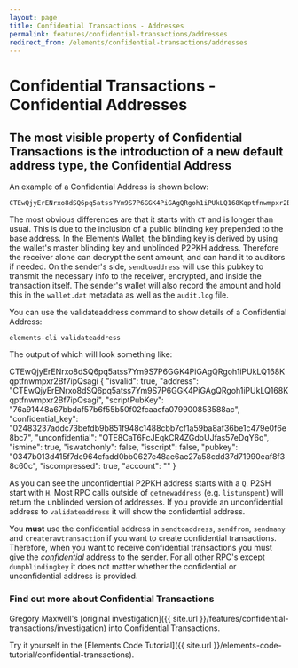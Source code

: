 ```yaml
---
layout: page
title: Confidential Transactions - Addresses
permalink: features/confidential-transactions/addresses
redirect_from: /elements/confidential-transactions/addresses
---
```


# Confidential Transactions - Confidential Addresses

## The most visible property of Confidential Transactions is the introduction of a new default address type, the Confidential Address

An example of a Confidential Address is shown below:

~~~~
CTEwQjyErENrxo8dSQ6pq5atss7Ym9S7P6GGK4PiGAgQRgoh1iPUkLQ168Kqptfnwmpxr2Bf7ipQsagi
~~~~

The most obvious differences are that it starts with ``CT`` and is longer than usual. This is due to the inclusion of a public blinding key prepended to the base address. In the Elements Wallet, the blinding key is derived by using the wallet's master blinding key and unblinded P2PKH address. Therefore the receiver alone can decrypt the sent amount, and can hand it to auditors if needed. On the sender's side, ``sendtoaddress`` will use this pubkey to transmit the necessary info to the receiver, encrypted, and inside the transaction itself. The sender's wallet will also record the amount and hold this in the ``wallet.dat`` metadata as well as the ``audit.log`` file.

You can use the validateaddress command to show details of a Confidential Address:

~~~~
elements-cli validateaddress 
~~~~

The output of which will look something like: 

<div class="console-output">
CTEwQjyErENrxo8dSQ6pq5atss7Ym9S7P6GGK4PiGAgQRgoh1iPUkLQ168Kqptfnwmpxr2Bf7ipQsagi
{
  "isvalid": true,
  "address": "CTEwQjyErENrxo8dSQ6pq5atss7Ym9S7P6GGK4PiGAgQRgoh1iPUkLQ168Kqptfnwmpxr2Bf7ipQsagi",
  "scriptPubKey": "76a91448a67bbdaf57b6f55b50f02fcaacfa079900853588ac",
  "confidential_key": "02483237addc73befdb9b851f948c1488cbb7cf1a59ba8af36be1c479e0f6e8bc7",
  "unconfidential": "QTE8CaT6FcJEqkCR4ZGdoUJfas57eDqY6q",
  "ismine": true,
  "iswatchonly": false,
  "isscript": false,
  "pubkey": "0347b013d415f7dc964cfadd0bb0627c48ae6ae27a58cdd37d71990eaf8f38c60c",
  "iscompressed": true,
  "account": ""
}
</div>

As you can see the unconfidential P2PKH address starts with a `Q`. P2SH start with `H`. Most RPC calls outside of ``getnewaddress`` (e.g. ``listunspent``) will return the unblinded version of addresses. If you provide an unconfidential address to ``validateaddress`` it will show the confidential address.

You **must** use the confidential address in ``sendtoaddress``, ``sendfrom``, ``sendmany`` and ``createrawtransaction`` if you want to create confidential transactions. Therefore, when you want to receive confidential transactions you must give the *confidential* address to the sender. For all other RPC's except ``dumpblindingkey`` it does not matter whether the confidential or unconfidential address is provided.

### Find out more about Confidential Transactions

Gregory Maxwell's [original investigation]({{ site.url }}/features/confidential-transactions/investigation) into Confidential Transactions.

Try it yourself in the [Elements Code Tutorial]({{ site.url }}/elements-code-tutorial/confidential-transactions).


